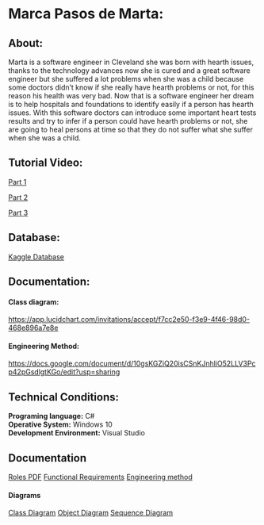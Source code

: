 # **Marca Pasos de Marta:**
## About:
Marta is a software engineer in Cleveland she was born with hearth issues, thanks to the technology advances now she is cured and a great software engineer but she suffered a lot problems when she was a child because some doctors didn’t know if she really have hearth problems or not, for this reason his health was very bad. Now that is a software engineer her dream is to help hospitals and foundations to identify easily if a person has hearth issues. With this software doctors can introduce some important heart tests results and try to infer if a person could have hearth problems or not, she are going to heal persons at time so that they do not suffer what she suffer when she was a child.         
## Tutorial Video:
[Part 1](https://www.youtube.com/watch?v=rZOs4bxd3-c&feature=youtu.be) <br>

[Part 2](https://www.youtube.com/watch?v=AlyZ87v1Lhk&feature=youtu.be&ab_channel=FelipeGarc%C3%ADaL%C3%B3pez)

[Part 3](https://www.youtube.com/watch?v=dQw4w9WgXcQ)

## Database:
[Kaggle Database](https://www.kaggle.com/ronitf/heart-disease-uci)
## Documentation: 
#### Class diagram: 
https://app.lucidchart.com/invitations/accept/f7cc2e50-f3e9-4f46-98d0-468e896a7e8e
#### Engineering Method: 
https://docs.google.com/document/d/10gsKGZiQ20isCSnKJnhliO52LLV3Pcp42pGsdlgtKGo/edit?usp=sharing
## Technical Conditions: 
**Programing language:** C# <br>
**Operative System:** Windows 10 <br>
**Development Environment:**  Visual Studio 
## Documentation
[Roles PDF](https://github.com/Zonitidus/HeartDisease_Investigation/blob/main/HeartDiseaseInvestigation/Docs/Roles_del_equipo.pdf)
[Functional Requirements](https://github.com/Zonitidus/HeartDisease_Investigation/blob/main/HeartDiseaseInvestigation/Docs/Requerimientos%20funcionales.docx)
[Engineering method](https://github.com/Zonitidus/HeartDisease_Investigation/blob/main/HeartDiseaseInvestigation/Docs/Documentacion%20PI1%20SEGUNDA%20ENTREGA.docx)
#### Diagrams
[Class Diagram](https://github.com/Zonitidus/HeartDisease_Investigation/blob/main/HeartDiseaseInvestigation/Docs/Diagrama%20de%20Clases.pdf)
[Object Diagram](https://github.com/Zonitidus/HeartDisease_Investigation/blob/main/HeartDiseaseInvestigation/Docs/Diagrama%20de%20objetos.png)
[Sequence Diagram](https://github.com/Zonitidus/HeartDisease_Investigation/blob/main/HeartDiseaseInvestigation/Docs/Sequence%20Diagram.pdf)


